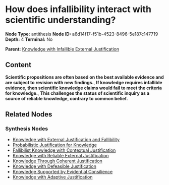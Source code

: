 # How does infallibility interact with scientific understanding?

**Node Type:** antithesis
**Node ID:** a6d14f17-f51b-4523-8496-5e187c147719
**Depth:** 4
**Terminal:** No

**Parent:** [Knowledge with Infallible External Justification](knowledge-with-infallible-external-justification-synthesis-5002887c-d414-47e7-b8fb-3296ad4f517c.md)

## Content

**Scientific propositions are often based on the best available evidence and are subject to revision with new findings.**, **If knowledge requires infallible evidence, then scientific knowledge claims would fail to meet the criteria for knowledge.**, **This challenges the status of scientific inquiry as a source of reliable knowledge, contrary to common belief.**

## Related Nodes

### Synthesis Nodes

- [Knowledge with External Justification and Fallibility](knowledge-with-external-justification-and-fallibility-synthesis-bad4dae3-f76c-4ced-ad4f-80fd60d8c9dd.md)
- [Probabilistic Justification for Knowledge](probabilistic-justification-for-knowledge-synthesis-4752f775-29f2-423a-9422-07a8240d6bbe.md)
- [Fallibilist Knowledge with Contextual Justification](fallibilist-knowledge-with-contextual-justification-synthesis-b3fa2cb5-35df-423f-a48b-24239a949e68.md)
- [Knowledge with Reliable External Justification](knowledge-with-reliable-external-justification-synthesis-d8b0a603-a201-4fff-8a94-3c69dacc3ed5.md)
- [Knowledge Through Coherent Justification](knowledge-through-coherent-justification-synthesis-ff725add-350f-44a5-85f4-fc0e70d7fa22.md)
- [Knowledge with Defeasible Justification](knowledge-with-defeasible-justification-synthesis-1e035178-fe18-4214-ac0e-44efb7ad4c84.md)
- [Knowledge Supported by Evidential Consilience](knowledge-supported-by-evidential-consilience-synthesis-908af49d-644a-4744-a7ab-abf75d4097b8.md)
- [Knowledge with Adaptive Justification](knowledge-with-adaptive-justification-synthesis-17452cc4-7830-4bef-a844-40e2c91e1881.md)
